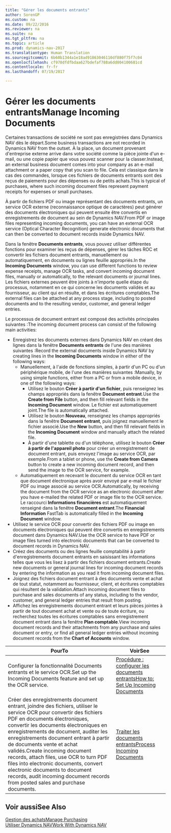```yaml
---
title: "Gérer les documents entrants"
author: SorenGP
ms.custom: na
ms.date: 09/22/2016
ms.reviewer: na
ms.suite: na
ms.tgt_pltfrm: na
ms.topic: article
ms.prod: dynamics-nav-2017
ms.translationtype: Human Translation
ms.sourcegitcommit: 6b60b1344a1e18ad91863046110df880f75f7c04
ms.openlocfilehash: cf978dfdfbdaa627bdefaf788a6dd804100681cd
ms.contentlocale: fr-fr
ms.lasthandoff: 07/19/2017

---
```


# <a name="manage-incoming-documents"></a><span data-ttu-id="1af8e-102">Gérer les documents entrants</span><span class="sxs-lookup"><span data-stu-id="1af8e-102">Manage Incoming Documents</span></span>
<span data-ttu-id="1af8e-103">Certaines transactions de société ne sont pas enregistrées dans Dynamics NAV dès le départ.</span><span class="sxs-lookup"><span data-stu-id="1af8e-103">Some business transactions are not recorded in Dynamics NAV from the outset.</span></span> <span data-ttu-id="1af8e-104">À la place, un document provenant d'entreprise externe arrive dans votre société comme la pièce jointe d'un e-mail, ou une copie papier que vous pouvez scanner pour la classer.</span><span class="sxs-lookup"><span data-stu-id="1af8e-104">Instead, an external business document comes into your company as an e-mail attachment or a paper copy that you scan to file.</span></span> <span data-ttu-id="1af8e-105">Cela est classique dans le cas des commandes, lorsque ces fichiers de documents entrants sont des reçus de paiements pour des dépenses ou de petits achats.</span><span class="sxs-lookup"><span data-stu-id="1af8e-105">This is typical of purchases, where such incoming document files represent payment receipts for expenses or small purchases.</span></span>

<span data-ttu-id="1af8e-106">À partir de fichiers PDF ou image représentant des documents entrants, un service OCR externe (reconnaissance optique de caractères) peut générer des documents électroniques qui peuvent ensuite être convertis en enregistrements de document au sein de Dynamics NAV.</span><span class="sxs-lookup"><span data-stu-id="1af8e-106">From PDF or image files representing incoming documents, you can have an external OCR service (Optical Character Recognition) generate electronic documents that can then be converted to document records inside Dynamics NAV.</span></span>

<span data-ttu-id="1af8e-107">Dans la fenêtre **Documents entrants**, vous pouvez utiliser différentes fonctions pour examiner les reçus de dépenses, gérer les tâches ROC et convertir les fichiers document entrants, manuellement ou automatiquement, en documents ou lignes feuille appropriés.</span><span class="sxs-lookup"><span data-stu-id="1af8e-107">In the **Incoming Documents** window, you can use different functions to review expense receipts, manage OCR tasks, and convert incoming document files, manually or automatically, to the relevant documents or journal lines.</span></span> <span data-ttu-id="1af8e-108">Les fichiers externes peuvent être joints à n'importe quelle étape du processus, notamment en ce qui concerne les documents validés et au fournisseur, au client qui en résulte, et dans les écritures comptables.</span><span class="sxs-lookup"><span data-stu-id="1af8e-108">The external files can be attached at any process stage, including to posted documents and to the resulting vendor, customer, and general ledger entries.</span></span>

<span data-ttu-id="1af8e-109">Le processus de document entrant est composé des activités principales suivantes :</span><span class="sxs-lookup"><span data-stu-id="1af8e-109">The incoming document process can consist of the following main activities:</span></span>

* <span data-ttu-id="1af8e-110">Enregistrez les documents externes dans Dynamics NAV en créant des lignes dans la fenêtre **Documents entrants** de l'une des manières suivantes :</span><span class="sxs-lookup"><span data-stu-id="1af8e-110">Record the external documents inside Dynamics NAV by creating lines in the **Incoming Documents** window in either of the following ways:</span></span>
    * <span data-ttu-id="1af8e-111">Manuellement, à l'aide de fonctions simples, à partir d'un PC ou d'un périphérique mobile, de l'une des manières suivantes :</span><span class="sxs-lookup"><span data-stu-id="1af8e-111">Manually, by using simple functions, either from a PC or from a mobile device, in one of the following ways:</span></span>
        * <span data-ttu-id="1af8e-112">Utilisez le bouton **Créer à partir d'un fichier**, puis renseignez les champs appropriés dans la fenêtre **Document entrant**.</span><span class="sxs-lookup"><span data-stu-id="1af8e-112">Use the **Create from File** button, and then fill relevant fields in the **Incoming Document** window.</span></span> <span data-ttu-id="1af8e-113">Le fichier est automatiquement joint.</span><span class="sxs-lookup"><span data-stu-id="1af8e-113">The file is automatically attached.</span></span>  
        * <span data-ttu-id="1af8e-114">Utilisez le bouton **Nouveau**, renseignez les champs appropriés dans la fenêtre **Document entrant**, puis joignez manuellement le fichier associé.</span><span class="sxs-lookup"><span data-stu-id="1af8e-114">Use the **New** button, and then fill relevant fields in the **Incoming Document** window and manually attach the related file.</span></span>
        * <span data-ttu-id="1af8e-115">À partir d'une tablette ou d'un téléphone, utilisez le bouton **Créer à partir de l'appareil photo** pour créer un enregistrement de document entrant, puis envoyez l'image au service OCR, par exemple.</span><span class="sxs-lookup"><span data-stu-id="1af8e-115">From a tablet or phone, use the **Create from Camera** button to create a new incoming document record, and then send the image to the OCR service, for example.</span></span>
    * <span data-ttu-id="1af8e-116">Automatiquement en recevant le document du service OCR en tant que document électronique après avoir envoyé par e-mail le fichier PDF ou image associé au service OCR.</span><span class="sxs-lookup"><span data-stu-id="1af8e-116">Automatically, by receiving the document from the OCR service as an electronic document after you have e-mailed the related PDF or image file to the OCR service.</span></span> <span data-ttu-id="1af8e-117">Le raccourci **Informations financières** est automatiquement renseigné dans la fenêtre **Document entrant**.</span><span class="sxs-lookup"><span data-stu-id="1af8e-117">The **Financial Information** FastTab is automatically filled in the **Incoming Document** window.</span></span>
* <span data-ttu-id="1af8e-118">Utilisez le service OCR pour convertir des fichiers PDF ou image en documents électroniques qui peuvent être convertis en enregistrements document dans Dynamics NAV.</span><span class="sxs-lookup"><span data-stu-id="1af8e-118">Use the OCR service to have PDF or image files turned into electronic documents that can be converted to document records in Dynamics NAV.</span></span>
* <span data-ttu-id="1af8e-119">Créez des documents ou des lignes feuille comptabilité à partir d'enregistrements document entrants en saisissant les informations telles que vous les lisez à partir des fichiers document entrants.</span><span class="sxs-lookup"><span data-stu-id="1af8e-119">Create new documents or general journal lines for incoming document records by entering the information as you read it from incoming document files.</span></span>
* <span data-ttu-id="1af8e-120">Joignez des fichiers document entrant à des documents vente et achat de tout statut, notamment au fournisseur, client, et écritures comptables qui résultent de la validation.</span><span class="sxs-lookup"><span data-stu-id="1af8e-120">Attach incoming document files to purchase and sales documents of any status, including to the vendor, customer, and general ledger entries that result from posting.</span></span>
* <span data-ttu-id="1af8e-121">Affichez les enregistrements document entrant et leurs pièces jointes à partir de tout document achat et vente ou de toute écriture, ou recherchez toutes les écritures comptables sans enregistrement document entrant dans la fenêtre **Plan comptable**.</span><span class="sxs-lookup"><span data-stu-id="1af8e-121">View incoming document records and their attachments from any purchase and sales document or entry, or find all general ledger entries without incoming document records from the **Chart of Accounts** window.</span></span>


|<span data-ttu-id="1af8e-122">Pour</span><span class="sxs-lookup"><span data-stu-id="1af8e-122">To</span></span> |<span data-ttu-id="1af8e-123">Voir</span><span class="sxs-lookup"><span data-stu-id="1af8e-123">See</span></span> |
|---|----|
|<span data-ttu-id="1af8e-124">Configurer la fonctionnalité Documents entrants et le service OCR.</span><span class="sxs-lookup"><span data-stu-id="1af8e-124">Set up the Incoming Documents feature and set up the OCR service.</span></span>|[<span data-ttu-id="1af8e-125">Procédure : configurer les documents entrants</span><span class="sxs-lookup"><span data-stu-id="1af8e-125">How to: Set Up Incoming Documents</span></span>](across-how-setup-income-documents.md)|
|<span data-ttu-id="1af8e-126">Créer des enregistrements document entrant, joindre des fichiers, utiliser le service OCR pour convertir des fichiers PDF en documents électroniques, convertir les documents électroniques en enregistrements de document, auditer les enregistrements document entrant à partir de documents vente et achat validés.</span><span class="sxs-lookup"><span data-stu-id="1af8e-126">Create incoming document records, attach files, use OCR to turn PDF files into electronic documents, convert electronic documents to document records, audit incoming document records from posted sales and purchase documents.</span></span>|[<span data-ttu-id="1af8e-127">Traiter les documents entrants</span><span class="sxs-lookup"><span data-stu-id="1af8e-127">Process Incoming Documents</span></span>](across-process-income-documents.md)|

## <a name="see-also"></a><span data-ttu-id="1af8e-128">Voir aussi</span><span class="sxs-lookup"><span data-stu-id="1af8e-128">See Also</span></span>  
[<span data-ttu-id="1af8e-129">Gestion des achats</span><span class="sxs-lookup"><span data-stu-id="1af8e-129">Manage Purchasing</span></span>](purchasing-manage-purchasing.md)  
[<span data-ttu-id="1af8e-130">Utiliser Dynamics NAV</span><span class="sxs-lookup"><span data-stu-id="1af8e-130">Work With Dynamics NAV</span></span>](ui-work-product.md)

